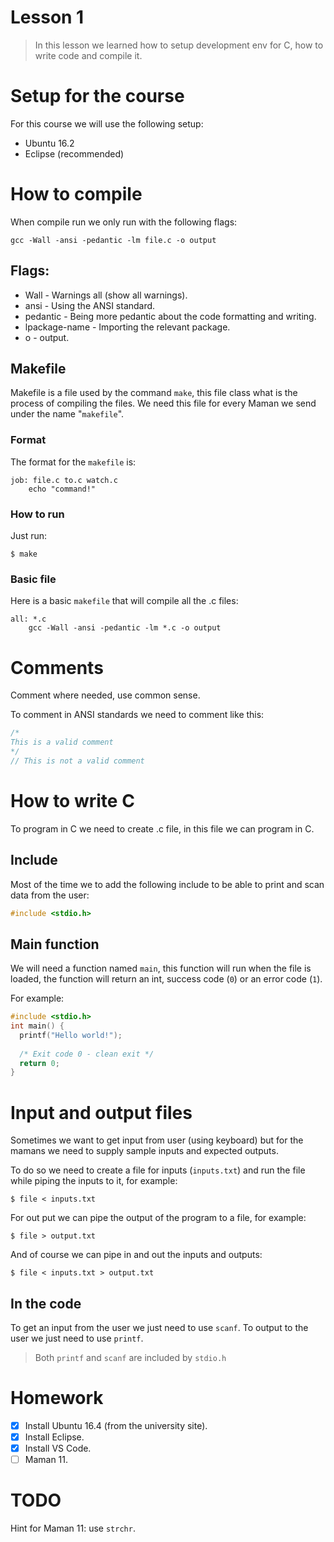 Lesson 1
========
> In this lesson we learned how to setup development env for C, how to write code and compile it.

# Setup for the course
For this course we will use the following setup:
* Ubuntu 16.2
* Eclipse (recommended)

# How to compile
When compile run we only run with the following flags:

```
gcc -Wall -ansi -pedantic -lm file.c -o output
```

## Flags:
* Wall - Warnings all (show all warnings).
* ansi - Using the ANSI standard.
* pedantic - Being more pedantic about the code formatting and writing.
* lpackage-name - Importing the relevant package.
* o - output.

## Makefile
Makefile is a file used by the command `make`, this file class what is the process of compiling the files.
We need this file for every Maman we send under the name "`makefile`".

### Format
The format for the `makefile` is:

```
job: file.c to.c watch.c
	echo "command!"
```

### How to run
Just run:
```
$ make
```

### Basic file
Here is a basic `makefile` that will compile all the .c files:
```
all: *.c
	gcc -Wall -ansi -pedantic -lm *.c -o output
```

# Comments
Comment where needed, use common sense.

To comment in ANSI standards we need to comment like this:
```c
/*
This is a valid comment
*/
// This is not a valid comment
```

# How to write C
To program in C we need to create .c file, in this file we can program in C.

## Include
Most of the time we to add the following include to be able to print and scan data from the user:

```c
#include <stdio.h>
```

## Main function
We will need a function named `main`, this function will run when the file is loaded, the function will return an int,  success code (`0`) or an error code (`1`).

For example:
```c
#include <stdio.h>
int main() {
  printf("Hello world!");
  
  /* Exit code 0 - clean exit */
  return 0; 
}
``` 

# Input and output files
Sometimes we want to get input from user (using keyboard) but for the mamans we need to supply sample inputs and expected outputs.

To do so we need to create a file for inputs (`inputs.txt`) and run the file while piping the inputs to it, for example:

```
$ file < inputs.txt
```

For out put we can pipe the output of the program to a file, for example:
```
$ file > output.txt
```

And of course we can pipe in and out the inputs and outputs:
```
$ file < inputs.txt > output.txt
```

## In the code
To get an input from the user we just need to use `scanf`. 
To output to the user we just need to use `printf`.
> Both `printf` and `scanf` are included by `stdio.h`

# Homework
* [x] Install Ubuntu 16.4 (from the university site).
* [x] Install Eclipse.
* [x] Install VS Code.
* [ ] Maman 11.

# TODO
Hint for Maman 11: use `strchr`.
